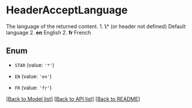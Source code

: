 # HeaderAcceptLanguage

The language of the returned content.  1. **\\*** (or header not defined) Default language 2. **en** English 2. **fr** French  

## Enum

* `STAR` (value: `'*'`)

* `EN` (value: `'en'`)

* `FR` (value: `'fr'`)

[[Back to Model list]](../README.md#documentation-for-models) [[Back to API list]](../README.md#documentation-for-api-endpoints) [[Back to README]](../README.md)



